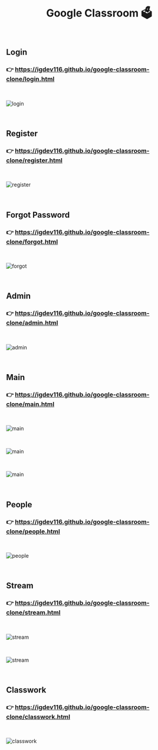 <h1 align="center">Google Classroom 🗳</h1>

<br />

## Login

### 👉 https://igdev116.github.io/google-classroom-clone/login.html

<br />

![login](https://user-images.githubusercontent.com/70432453/142761769-ac73b38b-32f0-4ddc-9a27-b26c652890ca.png)

<br />

## Register

### 👉 https://igdev116.github.io/google-classroom-clone/register.html

<br />

![register](https://user-images.githubusercontent.com/70432453/142728479-e2ec7ac6-4ddc-4681-86ff-091198e5b19c.png)

<br />

## Forgot Password

### 👉 https://igdev116.github.io/google-classroom-clone/forgot.html

<br />

![forgot](https://user-images.githubusercontent.com/70432453/142761704-d5b37751-2b42-4a4d-9773-6675ee0f0622.png)

<br />

## Admin

### 👉 https://igdev116.github.io/google-classroom-clone/admin.html

<br />

![admin](https://user-images.githubusercontent.com/70432453/142728526-40db8730-221d-4b61-9ea6-4d89be47c129.png)

<br />

## Main

### 👉 https://igdev116.github.io/google-classroom-clone/main.html

<br />

![main](https://user-images.githubusercontent.com/70432453/142768464-3ed5bbc2-1392-4211-8df1-0a4fa66f1204.png)

<br />

![main](https://user-images.githubusercontent.com/70432453/142729109-e244382e-350f-4d64-9c9a-e2a84cf89ea1.png)

<br />

![main](https://user-images.githubusercontent.com/70432453/142729180-f777a328-adaf-4fcf-bd3e-bc326e586b34.png)

<br />

## People

### 👉 https://igdev116.github.io/google-classroom-clone/people.html

<br />

![people](https://user-images.githubusercontent.com/70432453/142728607-f0942d19-e5fd-48ac-8a35-d51c1759545a.png)

<br />

## Stream

### 👉 https://igdev116.github.io/google-classroom-clone/stream.html

<br />

![stream](https://user-images.githubusercontent.com/70432453/142768120-9f020e8b-a56e-4d16-9786-2eccd7350dc3.png)

<br />

![stream](https://user-images.githubusercontent.com/70432453/142768112-51fd4025-28ca-45db-8c4c-734d2ce6e4e4.png)

<br />

## Classwork

### 👉 https://igdev116.github.io/google-classroom-clone/classwork.html

<br />

![classwork](https://user-images.githubusercontent.com/70432453/142768154-7dca00d0-c2dc-4469-b01d-df39e65015fc.png)

<br />

